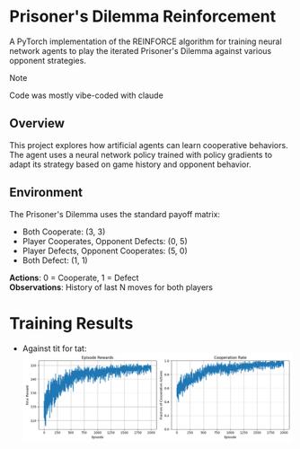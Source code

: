 # Prisoner's Dilemma Reinforcement

A PyTorch implementation of the REINFORCE algorithm for training neural network agents to play the iterated Prisoner's Dilemma against various opponent strategies.

> [!NOTE] 
> Code was mostly vibe-coded with claude

## Overview

This project explores how artificial agents can learn cooperative behaviors. The agent uses a neural network policy trained with policy gradients to adapt its strategy based on game history and opponent behavior.

## Environment

The Prisoner's Dilemma uses the standard payoff matrix:

- Both Cooperate: (3, 3)
- Player Cooperates, Opponent Defects: (0, 5)
- Player Defects, Opponent Cooperates: (5, 0)
- Both Defect: (1, 1)

**Actions**: 0 = Cooperate, 1 = Defect  
**Observations**: History of last N moves for both players

# Training Results

- Against tit for tat:
  ![alt text](Capture.PNG)
